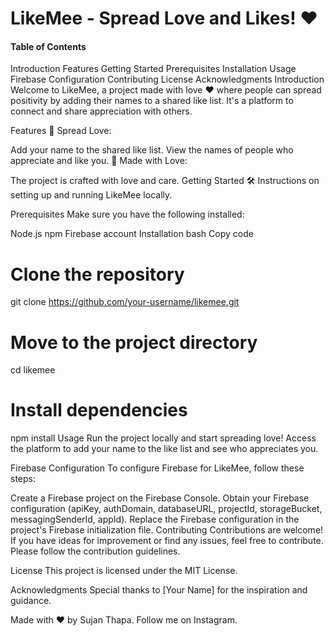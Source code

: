 <h1>LikeMee - Spread Love and Likes! ❤️</h1>

<h4>Table of Contents</h4>
Introduction
Features
Getting Started
Prerequisites
Installation
Usage
Firebase Configuration
Contributing
License
Acknowledgments
Introduction
Welcome to LikeMee, a project made with love ❤️ where people can spread positivity by adding their names to a shared like list. It's a platform to connect and share appreciation with others.

Features
🌟 Spread Love:

Add your name to the shared like list.
View the names of people who appreciate and like you.
🚀 Made with Love:

The project is crafted with love and care.
Getting Started
🛠️ Instructions on setting up and running LikeMee locally.

Prerequisites
Make sure you have the following installed:

Node.js
npm
Firebase account
Installation
bash
Copy code
# Clone the repository
git clone https://github.com/your-username/likemee.git

# Move to the project directory
cd likemee

# Install dependencies
npm install
Usage
Run the project locally and start spreading love! Access the platform to add your name to the like list and see who appreciates you.

Firebase Configuration
To configure Firebase for LikeMee, follow these steps:

Create a Firebase project on the Firebase Console.
Obtain your Firebase configuration (apiKey, authDomain, databaseURL, projectId, storageBucket, messagingSenderId, appId).
Replace the Firebase configuration in the project's Firebase initialization file.
Contributing
Contributions are welcome! If you have ideas for improvement or find any issues, feel free to contribute. Please follow the contribution guidelines.

License
This project is licensed under the MIT License.

Acknowledgments
Special thanks to [Your Name] for the inspiration and guidance.

Made with ❤️ by Sujan Thapa. Follow me on Instagram.
